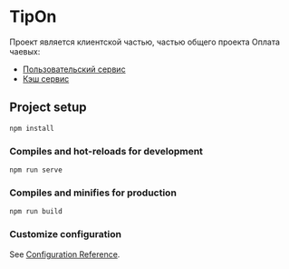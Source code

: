 # TipOn

Проект является клиентской частью, частью общего проекта Оплата чаевых:
- [Пользовательский сервис](https://github.com/Fiasko99/UsersService)
- [Кэш сервис](https://github.com/Fiasko99/CacheService)

## Project setup
```
npm install
```

### Compiles and hot-reloads for development
```
npm run serve
```

### Compiles and minifies for production
```
npm run build
```

### Customize configuration
See [Configuration Reference](https://cli.vuejs.org/config/).
